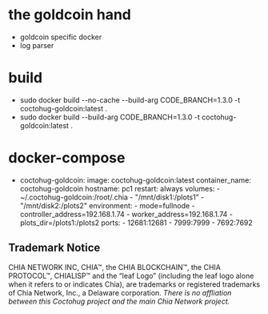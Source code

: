 # the goldcoin hand
- goldcoin specific docker
- log parser

# build
- sudo docker build --no-cache --build-arg CODE_BRANCH=1.3.0 -t coctohug-goldcoin:latest .
- sudo docker build --build-arg CODE_BRANCH=1.3.0 -t coctohug-goldcoin:latest .

# docker-compose
- coctohug-goldcoin: 
        image: coctohug-goldcoin:latest 
        container_name: coctohug-goldcoin
        hostname: pc1 
        restart: always 
        volumes: 
            - ~/.coctohug-goldcoin:/root/.chia 
            - "/mnt/disk1:/plots1" 
            - "/mnt/disk2:/plots2" 
        environment: 
            - mode=fullnode 
            - controller_address=192.168.1.74 
            - worker_address=192.168.1.74
            - plots_dir=/plots1:/plots2 
        ports: 
            - 12681:12681 
            - 7999:7999 
            - 7692:7692

## Trademark Notice
CHIA NETWORK INC, CHIA™, the CHIA BLOCKCHAIN™, the CHIA PROTOCOL™, CHIALISP™ and the “leaf Logo” (including the leaf logo alone when it refers to or indicates Chia), are trademarks or registered trademarks of Chia Network, Inc., a Delaware corporation. *There is no affliation between this Coctohug project and the main Chia Network project.*
 
 
 
 
